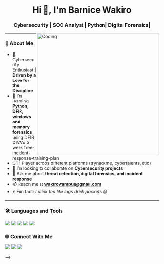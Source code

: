 <h1 align="center">Hi 👋, I'm Barnice Wakiro</h1>
<h3 align="center">Cybersecurity | SOC Analyst | Python| Digital Forensics|</h3>

<img align="right" alt="Coding" width="400" src="https://raw.githubusercontent.com/rajneeshraj/rajneeshraj/master/code.gif">

---

### 🚀 About Me
- 🔭 Cybersecurity Enthusiast | **Driven by a Love for the Discipline**
- 🌱 I’m learning **Python, DFIR, windows and memory forensics** using DFIR DIVA's 5 week free-incident-response-training-plan
- CTF Player acroos different platforms (tryhackme, cybertalents, btlo)
- 👯 I’m looking to collaborate on **Cybersecurity projects**
- 💬 Ask me about **threat detection, digital forensics, and incident response**
- 📫 Reach me at **wakirowambui@gmail.com**
- ⚡ Fun fact: *I drink tea like logs drink packets 😅*

---

### 🛠️ Languages and Tools
<p align="left">
  <img src="https://img.shields.io/badge/Python-3776AB?style=for-the-badge&logo=python&logoColor=white" />
  <img src="https://img.shields.io/badge/Linux-FCC624?style=for-the-badge&logo=linux&logoColor=black" />
  <img src="https://img.shields.io/badge/Bash-121011?style=for-the-badge&logo=gnu-bash&logoColor=white" />
  <img src="https://img.shields.io/badge/SQL-336791?style=for-the-badge&logo=postgresql&logoColor=white" />
  <img src="https://img.shields.io/badge/Git-F05032?style=for-the-badge&logo=git&logoColor=white" />
</p>

### 🌐 Connect With Me
<p align="left">
  <a href="https://linkedin.com/in/YOUR-LINKEDIN"><img src="https://img.shields.io/badge/-LinkedIn-blue?style=flat-square&logo=linkedin" /></a>
  <a href="https://twitter.com/YOUR-TWITTER"><img src="https://img.shields.io/badge/-Twitter-%231DA1F2?style=flat-square&logo=twitter&logoColor=white" /></a>
  <a href="mailto:your.email@example.com"><img src="https://img.shields.io/badge/-Email-D14836?style=flat-square&logo=gmail&logoColor=white" /></a>
</p>

-->
